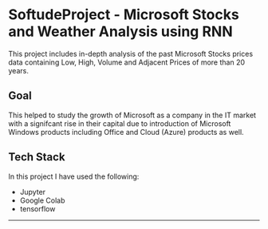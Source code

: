 # SoftudeProject - Microsoft Stocks and Weather Analysis using RNN
This project includes in-depth analysis of the past Microsoft Stocks prices data containing Low, High, Volume and Adjacent Prices of more than 20 years.

## Goal
This helped to study the growth of Microsoft as a company in the IT market with a signifcant rise in their capital due to introduction of Microsoft Windows products including Office and Cloud (Azure) products as well.

## Tech Stack
In this project I have used the following:
- Jupyter
- Google Colab
- tensorflow

---
